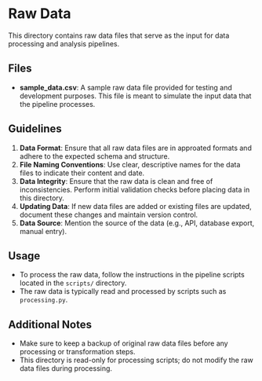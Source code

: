 # Raw Data

This directory contains raw data files that serve as the input for data processing and analysis pipelines.

## Files

- **sample_data.csv**: A sample raw data file provided for testing and development purposes. This file is meant to simulate the input data that the pipeline processes.

## Guidelines

1. **Data Format**: Ensure that all raw data files are in approated formats and adhere to the expected schema and structure.
2. **File Naming Conventions**: Use clear, descriptive names for the data files to indicate their content and date.
3. **Data Integrity**: Ensure that the raw data is clean and free of inconsistencies. Perform initial validation checks before placing data in this directory.
4. **Updating Data**: If new data files are added or existing files are updated, document these changes and maintain version control.
5. **Data Source**: Mention the source of the data (e.g., API, database export, manual entry).

## Usage

- To process the raw data, follow the instructions in the pipeline scripts located in the `scripts/` directory.
- The raw data is typically read and processed by scripts such as `processing.py`.

## Additional Notes

- Make sure to keep a backup of original raw data files before any processing or transformation steps.
- This directory is read-only for processing scripts; do not modify the raw data files during processing.
